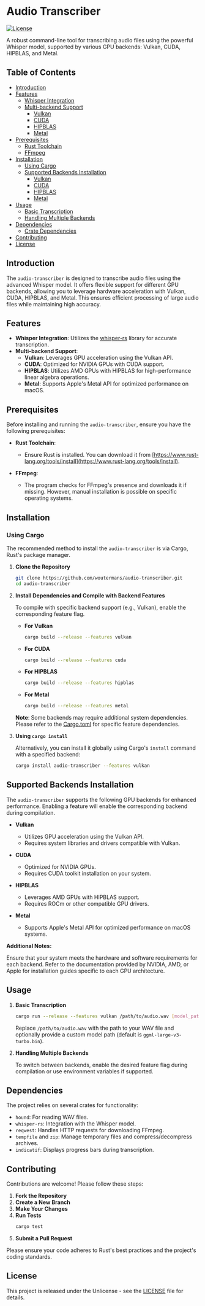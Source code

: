 # Audio Transcriber

[![License](https://img.shields.io/badge/License-Unlicense-blue.svg)](LICENSE)

A robust command-line tool for transcribing audio files using the powerful Whisper model, supported by various GPU backends: Vulkan, CUDA, HIPBLAS, and Metal.

## Table of Contents

- [Introduction](#introduction)
- [Features](#features)
  - [Whisper Integration](#whisper-integration)
  - [Multi-backend Support](#multi-backend-support)
    - [Vulkan](#vulkan)
    - [CUDA](#cuda)
    - [HIPBLAS](#hipblas)
    - [Metal](#metal)
- [Prerequisites](#prerequisites)
  - [Rust Toolchain](#rust-toolchain)
  - [FFmpeg](#ffmpeg)
- [Installation](#installation)
  - [Using Cargo](#using-cargo)
  - [Supported Backends Installation](#supported-backends-installation)
    - [Vulkan](#vulkan)
    - [CUDA](#cuda)
    - [HIPBLAS](#hipblas)
    - [Metal](#metal)
- [Usage](#usage)
  - [Basic Transcription](#basic-transcription)
  - [Handling Multiple Backends](#handling-multiple-backends)
- [Dependencies](#dependencies)
  - [Crate Dependencies](#crate-dependencies)
- [Contributing](#contributing)
- [License](#license)

## Introduction

The `audio-transcriber` is designed to transcribe audio files using the advanced Whisper model. It offers flexible support for different GPU backends, allowing you to leverage hardware acceleration with Vulkan, CUDA, HIPBLAS, and Metal. This ensures efficient processing of large audio files while maintaining high accuracy.

## Features

- **Whisper Integration**: Utilizes the [whisper-rs](https://github.com/alyssaq/rust-whisper) library for accurate transcription.
- **Multi-backend Support**:
  - **Vulkan**: Leverages GPU acceleration using the Vulkan API.
  - **CUDA**: Optimized for NVIDIA GPUs with CUDA support.
  - **HIPBLAS**: Utilizes AMD GPUs with HIPBLAS for high-performance linear algebra operations.
  - **Metal**: Supports Apple's Metal API for optimized performance on macOS.

## Prerequisites

Before installing and running the `audio-transcriber`, ensure you have the following prerequisites:

- **Rust Toolchain**:
  - Ensure Rust is installed. You can download it from [https://www.rust-lang.org/tools/install](https://www.rust-lang.org/tools/install).
  
- **FFmpeg**:
  - The program checks for FFmpeg's presence and downloads it if missing. However, manual installation is possible on specific operating systems.

## Installation

### Using Cargo

The recommended method to install the `audio-transcriber` is via Cargo, Rust's package manager.

1. **Clone the Repository**

   ```bash
   git clone https://github.com/woutermans/audio-transcriber.git
   cd audio-transcriber
   ```

2. **Install Dependencies and Compile with Backend Features**

   To compile with specific backend support (e.g., Vulkan), enable the corresponding feature flag.

   - **For Vulkan**
     ```bash
     cargo build --release --features vulkan
     ```
   
   - **For CUDA**
     ```bash
     cargo build --release --features cuda
     ```
   
   - **For HIPBLAS**
     ```bash
     cargo build --release --features hipblas
     ```
   
   - **For Metal**
     ```bash
     cargo build --release --features metal
     
   **Note**: Some backends may require additional system dependencies. Please refer to the [Cargo.toml](./Cargo.toml) for specific feature dependencies.

3. **Using `cargo install`**

   Alternatively, you can install it globally using Cargo's `install` command with a specified backend:

   ```bash
   cargo install audio-transcriber --features vulkan
   ```

## Supported Backends Installation

The `audio-transcriber` supports the following GPU backends for enhanced performance. Enabling a feature will enable the corresponding backend during compilation.

- **Vulkan**
  - Utilizes GPU acceleration using the Vulkan API.
  - Requires system libraries and drivers compatible with Vulkan.
  
- **CUDA**
  - Optimized for NVIDIA GPUs.
  - Requires CUDA toolkit installation on your system.
  
- **HIPBLAS**
  - Leverages AMD GPUs with HIPBLAS support.
  - Requires ROCm or other compatible GPU drivers.

- **Metal**
  - Supports Apple's Metal API for optimized performance on macOS systems.

**Additional Notes:**

Ensure that your system meets the hardware and software requirements for each backend. Refer to the documentation provided by NVIDIA, AMD, or Apple for installation guides specific to each GPU architecture.

## Usage

1. **Basic Transcription**

   ```bash
   cargo run --release --features vulkan /path/to/audio.wav [model_path]
   ```

   Replace `/path/to/audio.wav` with the path to your WAV file and optionally provide a custom model path (default is `ggml-large-v3-turbo.bin`).

2. **Handling Multiple Backends**

   To switch between backends, enable the desired feature flag during compilation or use environment variables if supported.

## Dependencies

The project relies on several crates for functionality:

- `hound`: For reading WAV files.
- `whisper-rs`: Integration with the Whisper model.
- `reqwest`: Handles HTTP requests for downloading FFmpeg.
- `tempfile` and `zip`: Manage temporary files and compress/decompress archives.
- `indicatif`: Displays progress bars during transcription.

## Contributing

Contributions are welcome! Please follow these steps:

1. **Fork the Repository**
2. **Create a New Branch**
3. **Make Your Changes**
4. **Run Tests**
   ```bash
   cargo test
   ```
5. **Submit a Pull Request**

Please ensure your code adheres to Rust's best practices and the project's coding standards.

## License

This project is released under the Unlicense - see the [LICENSE](LICENSE) file for details.